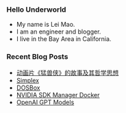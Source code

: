### Hello Underworld

- My name is Lei Mao.
- I am an engineer and blogger.
- I live in the Bay Area in California.


### Recent Blog Posts

<!-- BLOG-POST-LIST:START -->
- [动画片《猛兽侠》的故事及其哲学思想](https://leimao.github.io/essay/%E7%8C%9B%E5%85%BD%E4%BE%A0%E7%9A%84%E6%95%85%E4%BA%8B%E5%8F%8A%E5%85%B6%E5%93%B2%E5%AD%A6%E6%80%9D%E6%83%B3/)
- [Simplex](https://leimao.github.io/blog/Simplex/)
- [DOSBox](https://leimao.github.io/project/DOSBox/)
- [NVIDIA SDK Manager Docker](https://leimao.github.io/blog/NVIDIA-SDK-Manager-Docker/)
- [OpenAI GPT Models](https://leimao.github.io/article/OpenAI-GPT-Models/)
<!-- BLOG-POST-LIST:END -->
